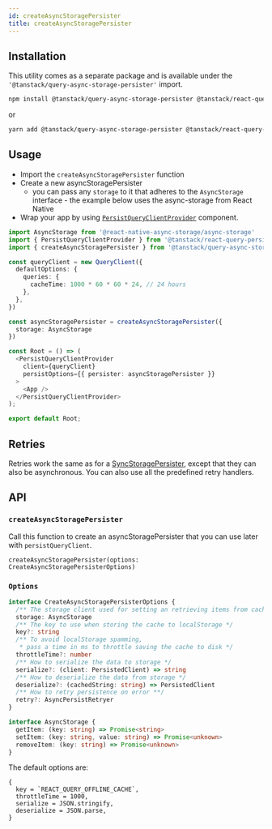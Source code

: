 ```yaml
---
id: createAsyncStoragePersister
title: createAsyncStoragePersister
---
```


## Installation

This utility comes as a separate package and is available under the `'@tanstack/query-async-storage-persister'` import.
```bash
npm install @tanstack/query-async-storage-persister @tanstack/react-query-persist-client
```
or
```bash
yarn add @tanstack/query-async-storage-persister @tanstack/react-query-persist-client
```

## Usage

- Import the `createAsyncStoragePersister` function
- Create a new asyncStoragePersister
  - you can pass any `storage` to it that adheres to the `AsyncStorage` interface - the example below uses the async-storage from React Native
- Wrap your app by using [`PersistQueryClientProvider`](../plugins/persistQueryClient.md#persistqueryclientprovider) component.

```ts
import AsyncStorage from '@react-native-async-storage/async-storage'
import { PersistQueryClientProvider } from '@tanstack/react-query-persist-client'
import { createAsyncStoragePersister } from '@tanstack/query-async-storage-persister'

const queryClient = new QueryClient({
  defaultOptions: {
    queries: {
      cacheTime: 1000 * 60 * 60 * 24, // 24 hours
    },
  },
})

const asyncStoragePersister = createAsyncStoragePersister({
  storage: AsyncStorage
})

const Root = () => (
  <PersistQueryClientProvider
    client={queryClient}
    persistOptions={{ persister: asyncStoragePersister }}
  >
    <App />
  </PersistQueryClientProvider>
);

export default Root;
```

## Retries

Retries work the same as for a [SyncStoragePersister](../plugins/createSyncStoragePersister), except that they can also be asynchronous. You can also use all the predefined retry handlers.

## API

### `createAsyncStoragePersister`

Call this function to create an asyncStoragePersister that you can use later with `persistQueryClient`.

```tsx
createAsyncStoragePersister(options: CreateAsyncStoragePersisterOptions)
```

### `Options`

```ts
interface CreateAsyncStoragePersisterOptions {
  /** The storage client used for setting an retrieving items from cache */
  storage: AsyncStorage
  /** The key to use when storing the cache to localStorage */
  key?: string
  /** To avoid localStorage spamming,
   * pass a time in ms to throttle saving the cache to disk */
  throttleTime?: number
  /** How to serialize the data to storage */
  serialize?: (client: PersistedClient) => string
  /** How to deserialize the data from storage */
  deserialize?: (cachedString: string) => PersistedClient
  /** How to retry persistence on error **/
  retry?: AsyncPersistRetryer
}

interface AsyncStorage {
  getItem: (key: string) => Promise<string>
  setItem: (key: string, value: string) => Promise<unknown>
  removeItem: (key: string) => Promise<unknown>
}
```

The default options are:

```tsx
{
  key = `REACT_QUERY_OFFLINE_CACHE`,
  throttleTime = 1000,
  serialize = JSON.stringify,
  deserialize = JSON.parse,
}
```
